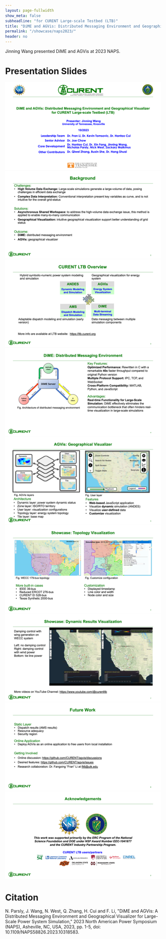 ```yaml
---
layout: page-fullwidth
show_meta: false
subheadline: "for CURENT Large-scale Testbed (LTB)"
title: "DiME and AGVis: Distributed Messaging Environment and Geographical Visualizer"
permalink: "/showcase/naps2023/"
header: no
---
```

Jinning Wang presented DiME and AGVis at 2023 NAPS.

# Presentation Slides

![Slide1](/images/showcase/2023naps/Slide1.png)
![Slide2](/images/showcase/2023naps/Slide2.png)
![Slide3](/images/showcase/2023naps/Slide3.png)
![Slide4](/images/showcase/2023naps/Slide4.png)
![Slide5](/images/showcase/2023naps/Slide5.png)
![Slide6](/images/showcase/2023naps/Slide6.png)
![Slide7](/images/showcase/2023naps/Slide7.png)
![Slide8](/images/showcase/2023naps/Slide8.png)
![Slide9](/images/showcase/2023naps/Slide9.png)

# Citation

N. Parsly, J. Wang, N. West, Q. Zhang, H. Cui and F. Li, "DiME and AGVis: A Distributed Messaging Environment and Geographical Visualizer for Large-Scale Power System Simulation," 2023 North American Power Symposium (NAPS), Asheville, NC, USA, 2023, pp. 1-5, doi: 10.1109/NAPS58826.2023.10318583.
